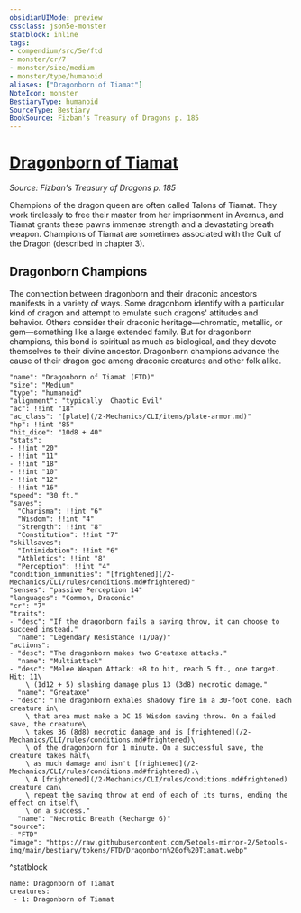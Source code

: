 ```yaml
---
obsidianUIMode: preview
cssclass: json5e-monster
statblock: inline
tags:
- compendium/src/5e/ftd
- monster/cr/7
- monster/size/medium
- monster/type/humanoid
aliases: ["Dragonborn of Tiamat"]
NoteIcon: monster
BestiaryType: humanoid
SourceType: Bestiary
BookSource: Fizban's Treasury of Dragons p. 185
---
```

# [Dragonborn of Tiamat](2-Mechanics\CLI\bestiary\humanoid/dragonborn-of-tiamat-ftd.md)
*Source: Fizban's Treasury of Dragons p. 185*  

Champions of the dragon queen are often called Talons of Tiamat. They work tirelessly to free their master from her imprisonment in Avernus, and Tiamat grants these pawns immense strength and a devastating breath weapon. Champions of Tiamat are sometimes associated with the Cult of the Dragon (described in chapter 3).

## Dragonborn Champions

The connection between dragonborn and their draconic ancestors manifests in a variety of ways. Some dragonborn identify with a particular kind of dragon and attempt to emulate such dragons' attitudes and behavior. Others consider their draconic heritage—chromatic, metallic, or gem—something like a large extended family. But for dragonborn champions, this bond is spiritual as much as biological, and they devote themselves to their divine ancestor. Dragonborn champions advance the cause of their dragon god among draconic creatures and other folk alike.

```statblock
"name": "Dragonborn of Tiamat (FTD)"
"size": "Medium"
"type": "humanoid"
"alignment": "typically  Chaotic Evil"
"ac": !!int "18"
"ac_class": "[plate](/2-Mechanics/CLI/items/plate-armor.md)"
"hp": !!int "85"
"hit_dice": "10d8 + 40"
"stats":
- !!int "20"
- !!int "11"
- !!int "18"
- !!int "10"
- !!int "12"
- !!int "16"
"speed": "30 ft."
"saves":
  "Charisma": !!int "6"
  "Wisdom": !!int "4"
  "Strength": !!int "8"
  "Constitution": !!int "7"
"skillsaves":
  "Intimidation": !!int "6"
  "Athletics": !!int "8"
  "Perception": !!int "4"
"condition_immunities": "[frightened](/2-Mechanics/CLI/rules/conditions.md#frightened)"
"senses": "passive Perception 14"
"languages": "Common, Draconic"
"cr": "7"
"traits":
- "desc": "If the dragonborn fails a saving throw, it can choose to succeed instead."
  "name": "Legendary Resistance (1/Day)"
"actions":
- "desc": "The dragonborn makes two Greataxe attacks."
  "name": "Multiattack"
- "desc": "Melee Weapon Attack: +8 to hit, reach 5 ft., one target. Hit: 11\
    \ (1d12 + 5) slashing damage plus 13 (3d8) necrotic damage."
  "name": "Greataxe"
- "desc": "The dragonborn exhales shadowy fire in a 30-foot cone. Each creature in\
    \ that area must make a DC 15 Wisdom saving throw. On a failed save, the creature\
    \ takes 36 (8d8) necrotic damage and is [frightened](/2-Mechanics/CLI/rules/conditions.md#frightened)\
    \ of the dragonborn for 1 minute. On a successful save, the creature takes half\
    \ as much damage and isn't [frightened](/2-Mechanics/CLI/rules/conditions.md#frightened).\
    \ A [frightened](/2-Mechanics/CLI/rules/conditions.md#frightened) creature can\
    \ repeat the saving throw at end of each of its turns, ending the effect on itself\
    \ on a success."
  "name": "Necrotic Breath (Recharge 6)"
"source":
- "FTD"
"image": "https://raw.githubusercontent.com/5etools-mirror-2/5etools-img/main/bestiary/tokens/FTD/Dragonborn%20of%20Tiamat.webp"
```
^statblock

```encounter-table
name: Dragonborn of Tiamat
creatures:
 - 1: Dragonborn of Tiamat
```